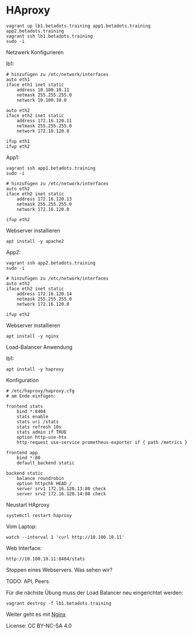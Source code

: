 # HAproxy

```shell
vagrant up lb1.betadots.training app1.betadots.training app2.betadots.training
vagrant ssh lb1.betadots.training
sudo -i
```

Netzwerk Konfigurieren

lb1:

```shell
# hinzufügen zu /etc/network/interfaces
auto eth1
iface eth1 inet static
    address 10.100.10.11
    netmask 255.255.255.0
    network 10.100.10.0

auto eth2
iface eth2 inet static
    address 172.16.120.11
    netmask 255.255.255.0
    network 172.16.120.0
```

```shell
ifup eth1
ifup eth2
```

App1:

```shell
vagrant ssh app1.betadots.training
sudo -i
```

```shell
# hinzufügen zu /etc/network/interfaces
auto eth2
iface eth2 inet static
    address 172.16.120.13
    netmask 255.255.255.0
    network 172.16.120.0
```

```shell
ifup eth2
```

Webserver installieren

```shell
apt install -y apache2
```

App2:

```shell
vagrant ssh app2.betadots.training
sudo -i
```

```shell
# hinzufügen zu /etc/network/interfaces
auto eth2
iface eth2 inet static
    address 172.16.120.14
    netmask 255.255.255.0
    network 172.16.120.0
```

```shell
ifup eth2
```

Webserver installieren

```shell
apt install -y nginx
```

Load-Balancer Anwendung

lb1:

```shell
apt install -y haproxy
```

Konfiguration

```text
# /etc/haproxy/haproxy.cfg
# am Ende einfügen:

frontend stats
    bind *:8404
    stats enable
    stats uri /stats
    stats refresh 10s
    stats admin if TRUE
    option http-use-htx
    http-request use-service prometheus-exporter if { path /metrics }

frontend app
    bind *:80
    default_backend static

backend static
    balance roundrobin
    option httpchk HEAD /
    server srv1 172.16.120.13:80 check
    server srv2 172.16.120.14:80 check
```

Neustart HAproxy

```shell
systemctl restart haproxy
```

Vom Laptop:

```shell
watch --interval 1 'curl http://10.100.10.11'
```

Web Interface:

`http://10.100.10.11:8404/stats`

Stoppen eines Webservers. Was sehen wir?

TODO: API, Peers

Für die nächste Übung muss der Load Balancer neu eingerichtet werden:

```
vagrant destroy -f lb1.betadots.training
```

Weiter geht es mit [Nginx](../05_Nginx)

License: CC BY-NC-SA 4.0
